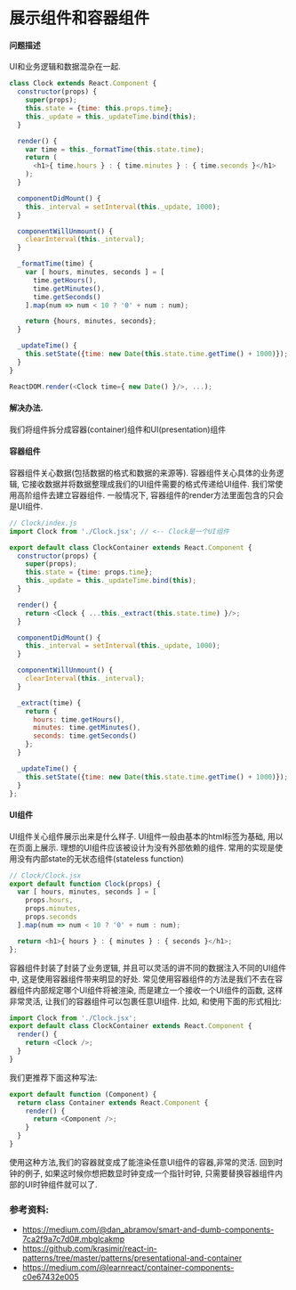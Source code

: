 # 展示组件和容器组件

#### 问题描述
UI和业务逻辑和数据混杂在一起.
```javascript
class Clock extends React.Component {
  constructor(props) {
    super(props);
    this.state = {time: this.props.time};
    this._update = this._updateTime.bind(this);
  }

  render() {
    var time = this._formatTime(this.state.time);
    return (
      <h1>{ time.hours } : { time.minutes } : { time.seconds }</h1>
    );
  }

  componentDidMount() {
    this._interval = setInterval(this._update, 1000);
  }

  componentWillUnmount() {
    clearInterval(this._interval);
  }

  _formatTime(time) {
    var [ hours, minutes, seconds ] = [
      time.getHours(),
      time.getMinutes(),
      time.getSeconds()
    ].map(num => num < 10 ? '0' + num : num);

    return {hours, minutes, seconds};
  }

  _updateTime() {
    this.setState({time: new Date(this.state.time.getTime() + 1000)});
  }
}

ReactDOM.render(<Clock time={ new Date() }/>, ...);
```
#### 解决办法.

我们将组件拆分成容器(container)组件和UI(presentation)组件

#### 容器组件
容器组件关心数据(包括数据的格式和数据的来源等). 容器组件关心具体的业务逻辑, 它接收数据并将数据整理成我们的UI组件需要的格式传递给UI组件. 
我们常使用高阶组件去建立容器组件.
一般情况下, 容器组件的render方法里面包含的只会是UI组件.

```javascript
// Clock/index.js
import Clock from './Clock.jsx'; // <-- Clock是一个UI组件

export default class ClockContainer extends React.Component {
  constructor(props) {
    super(props);
    this.state = {time: props.time};
    this._update = this._updateTime.bind(this);
  }

  render() {
    return <Clock { ...this._extract(this.state.time) }/>;
  }

  componentDidMount() {
    this._interval = setInterval(this._update, 1000);
  }

  componentWillUnmount() {
    clearInterval(this._interval);
  }

  _extract(time) {
    return {
      hours: time.getHours(),
      minutes: time.getMinutes(),
      seconds: time.getSeconds()
    };
  }

  _updateTime() {
    this.setState({time: new Date(this.state.time.getTime() + 1000)});
  }
};
```
#### UI组件
UI组件关心组件展示出来是什么样子. UI组件一般由基本的html标签为基础, 用以在页面上展示. 
理想的UI组件应该被设计为没有外部依赖的组件. 常用的实现是使用没有内部state的无状态组件(stateless function)

```javascript
// Clock/Clock.jsx
export default function Clock(props) {
  var [ hours, minutes, seconds ] = [
    props.hours,
    props.minutes,
    props.seconds
  ].map(num => num < 10 ? '0' + num : num);

  return <h1>{ hours } : { minutes } : { seconds }</h1>;
};
```
容器组件封装了封装了业务逻辑, 并且可以灵活的讲不同的数据注入不同的UI组件中, 这是使用容器组件带来明显的好处.
常见使用容器组件的方法是我们不去在容器组件内部规定哪个UI组件将被渲染, 而是建立一个接收一个UI组件的函数, 这样非常灵活, 让我们的容器组件可以包裹任意UI组件.
比如, 和使用下面的形式相比:

```javascript
import Clock from './Clock.jsx';
export default class ClockContainer extends React.Component {
  render() {
    return <Clock />;
  }
}
```

我们更推荐下面这种写法:

```javascript
export default function (Component) {
  return class Container extends React.Component {
    render() {
      return <Component />;
    }
  }
}
```
使用这种方法,我们的容器就变成了能渲染任意UI组件的容器,非常的灵活.
回到时钟的例子, 如果这时候你想把数显时钟变成一个指针时钟, 只需要替换容器组件内部的UI时钟组件就可以了.

### 参考资料:
 - https://medium.com/@dan_abramov/smart-and-dumb-components-7ca2f9a7c7d0#.mbglcakmp
 - https://github.com/krasimir/react-in-patterns/tree/master/patterns/presentational-and-container
 - https://medium.com/@learnreact/container-components-c0e67432e005

